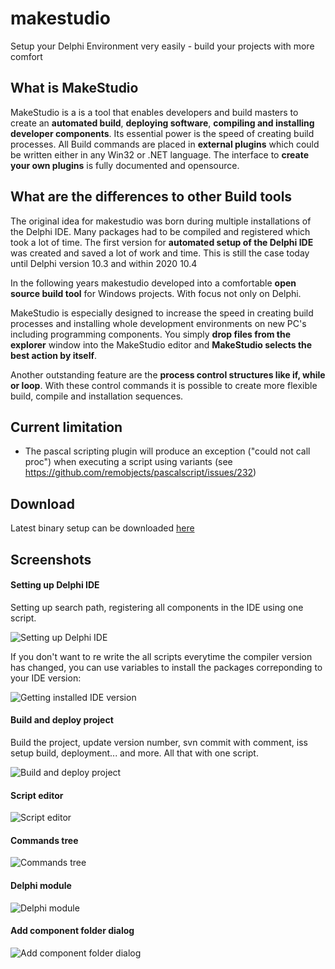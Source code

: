 # makestudio

Setup your Delphi Environment very easily - build your projects with more comfort

## What is MakeStudio

MakeStudio is a is a tool that enables developers and build masters to create an **automated build**, **deploying software**, **compiling and installing developer components**. Its essential power is the speed of creating build processes.
All Build commands are placed in **external plugins** which could be written either in any Win32 or .NET language. The interface to **create your own plugins** is fully documented and opensource.

## What are the differences to other Build tools

The original idea for makestudio was born during multiple installations of the Delphi IDE. Many packages had to be compiled and registered which took a lot of time. The first version for **automated setup of the Delphi IDE** was created and saved a lot of work and time.
This is still the case today until Delphi version 10.3 and within 2020 10.4

In the following years makestudio developed into a comfortable **open source build tool** for Windows projects. With focus not only on Delphi.

MakeStudio is especially designed to increase the speed in creating build processes and installing whole development environments on new PC's including programming components.
You simply **drop files from the explorer** window into the MakeStudio editor and **MakeStudio selects the best action by itself**.

Another outstanding feature are the **process control structures like if, while or loop**. With these control commands it is possible to create more flexible build, compile and installation sequences.

## Current limitation

- The pascal scripting plugin will produce an exception ("could not call proc") when executing a script using variants (see <https://github.com/remobjects/pascalscript/issues/232>)

## Download

Latest binary setup can be downloaded [here](https://github.com/burkhard154/makestudio/releases)

## Screenshots

#### Setting up Delphi IDE

Setting up search path, registering all components in the IDE using one script.

![Setting up Delphi IDE](doc/images/screenshots/main_Delphi_Setup.png "Setting up Delphi IDE")

If you don't want to re write the all scripts everytime the compiler version has changed, you can use variables to install the packages correponding to your IDE version:

![Getting installed IDE version](doc/images/screenshots/auto_choose_packages.png "Getting installed IDE version")

#### Build and deploy project

Build the project, update version number, svn commit with comment, iss setup build, deployment... and more. All that with one script.

![Build and deploy project](doc/images/screenshots/main_build.png "Build and deploy project")

#### Script editor

![Script editor](doc/images/screenshots/scripteditor.png "Script editor")

#### Commands tree

![Commands tree](doc/images/screenshots/Tree.png "Commands tree")

#### Delphi module

![Delphi module](doc/images/screenshots/Delphi_Module.png "Delphi module")

#### Add component folder dialog

![Add component folder dialog](doc/images/screenshots/Add_Component_Folder.png "Add component folder dialog")